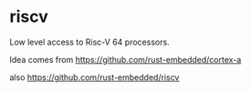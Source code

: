 # riscv

Low level access to Risc-V 64 processors.

Idea comes from https://github.com/rust-embedded/cortex-a

also https://github.com/rust-embedded/riscv
